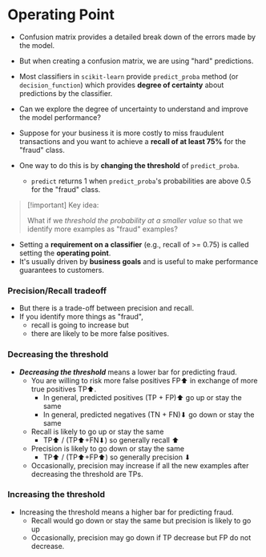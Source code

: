 # Operating Point
- Confusion matrix provides a detailed break down of the errors made by the model. 
- But when creating a confusion matrix, we are using "hard" predictions. 
- Most classifiers in `scikit-learn` provide `predict_proba` method (or `decision_function`) which provides **degree of certainty** about predictions by the classifier. 
- Can we explore the degree of uncertainty to understand and improve the model performance? 

- Suppose for your business it is more costly to miss fraudulent transactions and you want to achieve a **recall of at least 75%** for the "fraud" class. 
- One way to do this is by **changing the threshold** of `predict_proba`.
    - `predict` returns 1 when `predict_proba`'s probabilities are above 0.5 for the "fraud" class.
> [!important] Key idea: 
> 
> What if we _threshold the probability at a smaller value_ so that we identify more examples as "fraud" examples? 
- Setting a **requirement on a classifier** (e.g., recall of >= 0.75) is called setting the **operating point**. 
- It's usually driven by **business goals** and is useful to make performance guarantees to customers. 
### Precision/Recall tradeoff 
- But there is a trade-off between precision and recall. 
- If you identify more things as "fraud", 
    - recall is going to increase but 
    - there are likely to be more false positives.
### Decreasing the threshold
- ***Decreasing the threshold*** means a lower bar for predicting fraud. 
    - You are willing to risk more false positives FP⬆ in exchange of more true positives TP⬆. 
      - In general, predicted positives (TP + FP)⬆ go up or stay the same
      - In general, predicted negatives (TN + FN)⬇ go down or stay the same
    - Recall is likely to go up or stay the same
      - TP⬆ / (TP⬆+FN⬇) so generally recall ⬆
    - Precision is likely to go down or stay the same
      - TP⬆ / (TP⬆+FP⬆) so generally precision ⬇
    - Occasionally, precision may increase if all the new examples after decreasing the threshold are TPs. 
### Increasing the threshold
- Increasing the threshold means a higher bar for predicting fraud. 
    - Recall would go down or stay the same but precision is likely to go up 
    - Occasionally, precision may go down if TP decrease but FP do not decrease.